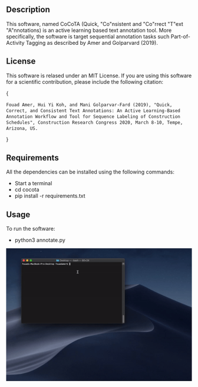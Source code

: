 
## **Description**
This software, named CoCoTA (Quick, "Co"nsistent and "Co"rrect "T"ext "A"nnotations) is an active learning based text annotation tool. More specifically, the software is target sequential annotation tasks such Part-of-Activity Tagging as described by Amer and Golparvard (2019).

## **License**
This software is relased under an MIT License. If you are using this software for a scientific contribution, please include the following citation:

{

	Fouad Amer, Hui Yi Koh, and Mani Golparvar-Fard (2019), "Quick, Correct, and Consistent Text Annotations: An Active Learning-Based Annotation Workflow and Tool for Sequence Labeling of Construction Schedules", Construction Research Congress 2020, March 8-10, Tempe, Arizona, US.

} 

## **Requirements**

All the dependencies can be installed using the following commands:
- Start a terminal
- cd cocota
- pip install -r requirements.txt

## **Usage**

To run the software:
- python3 annotate.py

![](https://github.com/fouadAmer/CoCoTA_/blob/master/guide_visuals/starting.gif)
